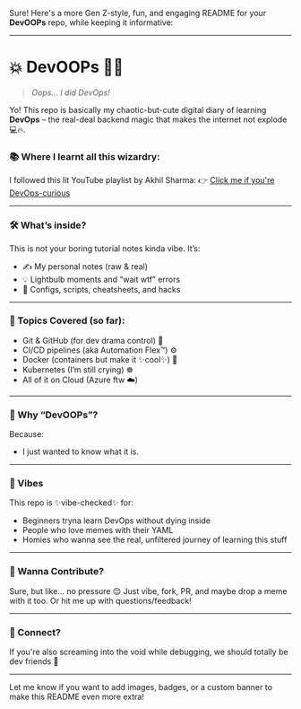 Sure! Here's a more Gen Z-style, fun, and engaging README for your **DevOOPs** repo, while keeping it informative:

---

# 💥 DevOOPs 😵‍💫

> *Oops... I did DevOps!*

Yo! This repo is basically my chaotic-but-cute digital diary of learning **DevOps** – the real-deal backend magic that makes the internet not explode 💻🔥.

### 📚 Where I learnt all this wizardry:

I followed this lit YouTube playlist by Akhil Sharma:
👉 [Click me if you're DevOps-curious](https://www.youtube.com/playlist?list=PLl4APkPHzsUXseJO1a03CtfRDzr2hivbD)

---

### 🛠️ What’s inside?

This is not your boring tutorial notes kinda vibe. It’s:

* ✍️ My personal notes (raw & real)
* 💡 Lightbulb moments and “wait wtf” errors
* 🔧 Configs, scripts, cheatsheets, and hacks

---

### 🧠 Topics Covered (so far):

* Git & GitHub (for dev drama control) 🐙
* CI/CD pipelines (aka Automation Flex™) ⚙️
* Docker (containers but make it ✨cool✨) 🐳
* Kubernetes (I’m still crying) ☸️
* All of it on Cloud (Azure ftw ☁️)

---

### 👀 Why “DevOOPs”?

Because:

* I just wanted to know what it is.

---

### 🧃 Vibes

This repo is ✨vibe-checked✨ for:

* Beginners tryna learn DevOps without dying inside
* People who love memes with their YAML
* Homies who wanna see the real, unfiltered journey of learning this stuff

---

### 🚀 Wanna Contribute?

Sure, but like... no pressure 😌
Just vibe, fork, PR, and maybe drop a meme with it too.
Or hit me up with questions/feedback!

---

### 📩 Connect?

If you're also screaming into the void while debugging,
we should totally be dev friends 💌

---

Let me know if you want to add images, badges, or a custom banner to make this README even more extra!
